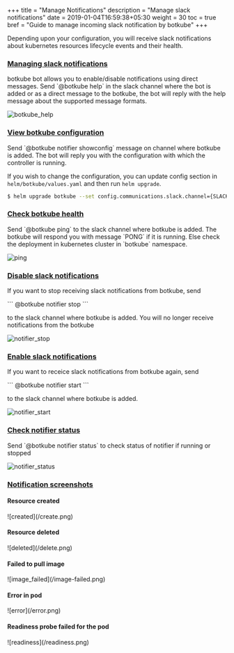 +++
title = "Manage Notifications"
description = "Manage slack notifications"
date = 2019-01-04T16:59:38+05:30
weight = 30
toc = true
bref = "Guide to manage incoming slack notification by botkube"
+++

<p>Depending upon your configuration, you will receive slack notifications about kubernetes resources lifecycle events and their health.</p>

<h3 class="section-head" id="h-manage-notif"><a href="#h-manage-notif">Managing slack notifications</a></h3>
<p>botkube bot allows you to enable/disable notifications using direct messages. Send `@botkube help` in the slack channel where the bot is added or as a direct message to the botkube, the bot will reply with the help message about the supported message formats.</p>

![botkube_help](/help.png)

<h3 class="section-head" id="h-view-config"><a href="#h-view-config">View botkube configuration</a></h3>
<p>Send `@botkube notifier showconfig` message on channel where botkube is added. The bot will reply you with the configuration with which the controller is running.

If you wish to change the configuration, you can update config section in `helm/botkube/values.yaml` and then run `helm upgrade`.</p>
```bash
$ helm upgrade botkube --set config.communications.slack.channel={SLACK_CHANNEL_NAME} --set config.communications.slack.token={SLACK_API_TOKEN_FOR_THE_BOT} helm/botkube/
```

<h3 class="section-head" id="h-check-health"><a href="#h-check-health">Check botkube health</a></h3>
<p>Send `@botkube ping` to the slack channel where botkube is added. The botkube will respond you with message `PONG` if it is running. Else check the deployment in kubernetes cluster in `botkube` namespace.</p>

![ping](/ping.png)


<h3 class="section-head" id="h-notifer-stop"><a href="#h-notifier-stop">Disable slack notifications</a></h3>
<p>If you want to stop receiving slack notifications from botkube, send</p>
```
@botkube notifier stop
```
<p>to the slack channel where botkube is added. You will no longer receive notifications from the botkube</p>

![notifier_stop](/notifier_stop.png)

<h3 class="section-head" id="h-notifer-start"><a href="#h-notifier-start">Enable slack notifications</a></h3>
<p>If you want to receice slack notifications from botkube again, send</p>
```
@botkube notifier start
```
<p>to the slack channel where botkube is added.</p>

![notifier_start](/notifier_start.png)

<h3 class="section-head" id="h-notifer-status"><a href="#h-notifier-status">Check notifier status</a></h3>
<p>Send `@botkube notifier status` to check status of notifier if running or stopped</p>

![notifier_status](/notifier_status.png)

<h3 class="section-head" id="h-notif-sc"><a href="#h-notif-sc">Notification screenshots</a></h3>
<h4>Resource created</h4>
![created](/create.png)

<h4>Resource deleted</h4>
![deleted](/delete.png)

<h4>Failed to pull image</h4>
![image_failed](/image-failed.png)

<h4>Error in pod</h4>
![error](/error.png)

<h4>Readiness probe failed for the pod</h4>
![readiness](/readiness.png)
